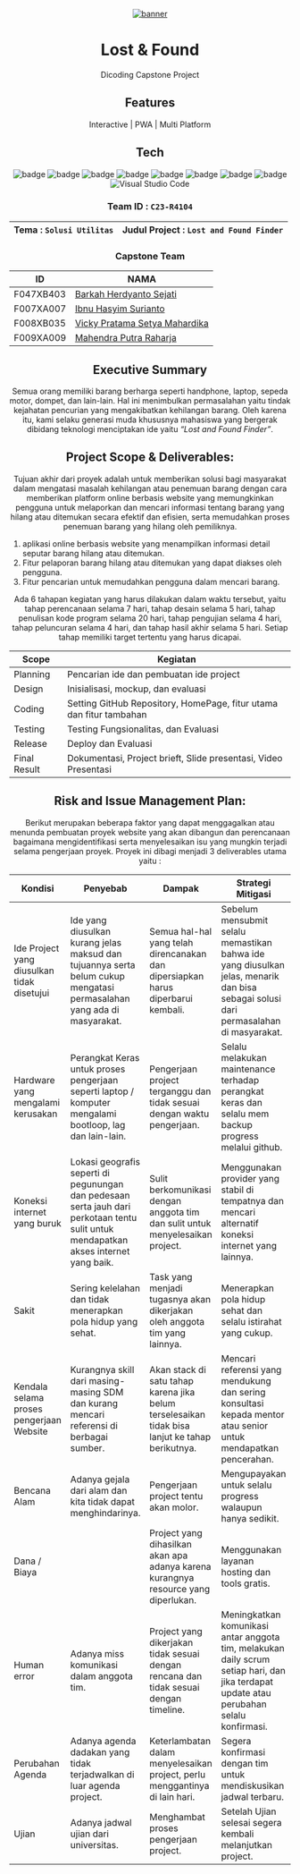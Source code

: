 <div align="center">
  
  <a href="https://ibb.co/pxpCNDc"><img src="https://i.ibb.co/Nszwfh5/banner.jpg" alt="banner" border="0" /></a>
  
# Lost & Found 

Dicoding Capstone Project 
  
## Features

 Interactive | PWA | Multi Platform

  
## Tech

![badge](https://img.shields.io/badge/Node.js-43853D?style=for-the-badge&logo=node.js&logoColor=white)
![badge](https://img.shields.io/badge/JavaScript-F7DF1E?style=for-the-badge&logo=javascript&logoColor=black)
![badge](https://img.shields.io/badge/HTML5-E34F26?style=for-the-badge&logo=html5&logoColor=white)
![badge](https://img.shields.io/badge/CSS3-1572B6?style=for-the-badge&logo=css3&logoColor=white)
![badge](https://img.shields.io/badge/Bootstrap-563D7C?style=for-the-badge&logo=bootstrap&logoColor=white)
![badge](https://img.shields.io/badge/Express.js-404D59?style=for-the-badge)
![badge](https://img.shields.io/badge/Vercel-000000?style=for-the-badge&logo=vercel&logoColor=white) 
![badge](https://img.shields.io/badge/eslint-3A33D1?style=for-the-badge&logo=eslint&logoColor=white)
![Visual Studio Code](https://img.shields.io/badge/Visual%20Studio%20Code-0078d7.svg?style=for-the-badge&logo=visual-studio-code&logoColor=white)
  
 ### Team ID : `C23-R4104`
| Tema : `Solusi Utilitas`  |  Judul Project : `Lost and Found Finder` |
 ----------------------------- |----------------------------------- 
 ### Capstone Team
 | ID | NAMA |
  ----------------|------------------
  F047XB403 | [Barkah Herdyanto Sejati](https://github.com/Menrva-pixel)
  F007XA007 | [Ibnu Hasyim Surianto](https://github.com/IbnuHs)
  F008XB035 | [Vicky Pratama Setya Mahardika](https://github.com/VickyPratama87)
  F009XA009 | [Mahendra Putra Raharja](https://github.com/OmMahen)


  ## Executive Summary 
  
  Semua orang memiliki barang berharga seperti handphone, laptop, sepeda motor, dompet, dan lain-lain. Hal ini menimbulkan permasalahan yaitu tindak kejahatan pencurian yang mengakibatkan kehilangan barang. Oleh karena itu, kami selaku generasi muda khususnya mahasiswa yang bergerak dibidang teknologi menciptakan ide yaitu *“Lost and Found Finder”*.

  ## Project Scope & Deliverables:
  
  Tujuan akhir dari proyek adalah untuk memberikan solusi bagi masyarakat dalam mengatasi masalah kehilangan atau penemuan barang dengan cara memberikan platform online berbasis website yang memungkinkan pengguna untuk melaporkan dan mencari informasi tentang barang yang hilang atau ditemukan secara efektif dan efisien, serta memudahkan proses penemuan barang yang hilang oleh pemiliknya. 
  
</div>

1. aplikasi online berbasis website yang menampilkan informasi detail seputar barang hilang atau ditemukan.
2. Fitur pelaporan barang hilang atau ditemukan yang dapat diakses oleh pengguna.
3. Fitur pencarian untuk memudahkan pengguna dalam mencari barang.

<div align="center">
  
Ada 6 tahapan kegiatan yang harus dilakukan dalam waktu tersebut, yaitu tahap perencanaan selama 7 hari, tahap desain selama 5 hari, tahap penulisan kode program selama 20 hari, tahap pengujian selama 4 hari, tahap peluncuran selama 4 hari, dan tahap hasil akhir selama 5 hari. Setiap tahap memiliki target tertentu yang harus dicapai.   

Scope |  Kegiatan
------------- | ---------------------------------------
Planning | Pencarian ide dan pembuatan ide project
Design | Inisialisasi, mockup, dan evaluasi
Coding | Setting GitHub Repository, HomePage, fitur utama dan fitur tambahan
Testing | Testing Fungsionalitas, dan Evaluasi
Release | Deploy dan Evaluasi
Final Result | Dokumentasi, Project brieft, Slide presentasi, Video Presentasi

  ##  Risk and Issue Management Plan: 

Berikut merupakan beberapa faktor yang dapat menggagalkan atau menunda pembuatan proyek website yang akan dibangun dan perencanaan bagaimana mengidentifikasi serta menyelesaikan isu yang mungkin terjadi selama pengerjaan proyek. Proyek ini dibagi menjadi 3 deliverables utama yaitu :

Kondisi  | Penyebab |Dampak  | Strategi Mitigasi
------------- | ------------- |------------- | -------------
Ide Project yang diusulkan tidak disetujui | Ide yang diusulkan kurang jelas maksud dan tujuannya serta belum cukup mengatasi permasalahan yang ada di masyarakat.| Semua hal-hal yang telah direncanakan dan dipersiapkan harus diperbarui kembali.  | Sebelum mensubmit selalu memastikan bahwa ide yang diusulkan jelas, menarik dan bisa sebagai solusi dari permasalahan di masyarakat.
Hardware yang mengalami kerusakan  | Perangkat Keras untuk proses pengerjaan seperti laptop / komputer mengalami bootloop, lag dan lain-lain. | Pengerjaan project terganggu dan tidak sesuai dengan waktu pengerjaan.  | Selalu melakukan maintenance terhadap perangkat keras dan selalu mem backup progress melalui github.
Koneksi internet yang buruk  | Lokasi geografis seperti di pegunungan dan pedesaan serta jauh dari perkotaan tentu sulit untuk mendapatkan akses internet yang baik. | Sulit berkomunikasi dengan anggota tim dan sulit untuk menyelesaikan project. | Menggunakan provider yang stabil di tempatnya dan mencari alternatif koneksi internet yang lainnya.
Sakit  | Sering kelelahan dan tidak menerapkan pola hidup yang sehat. | Task yang menjadi tugasnya akan dikerjakan oleh anggota tim yang lainnya.  | Menerapkan pola hidup sehat dan selalu istirahat yang cukup.
Kendala selama proses pengerjaan Website  | Kurangnya skill dari masing-masing SDM dan kurang mencari referensi di berbagai sumber. | Akan stack di satu tahap karena jika belum terselesaikan tidak bisa lanjut ke tahap berikutnya.  | Mencari referensi yang mendukung dan sering konsultasi kepada mentor atau senior untuk mendapatkan pencerahan. 
Bencana Alam  | Adanya gejala dari alam dan kita tidak dapat menghindarinya. | Pengerjaan project tentu akan molor.  | Mengupayakan untuk selalu progress walaupun hanya sedikit.
Dana / Biaya  |  | Project yang dihasilkan akan apa adanya karena kurangnya resource yang diperlukan. | Menggunakan layanan hosting dan tools gratis.
Human error  | Adanya miss komunikasi dalam anggota tim. | Project yang dikerjakan tidak sesuai dengan rencana dan tidak sesuai dengan timeline.  | Meningkatkan komunikasi antar anggota tim, melakukan daily scrum setiap hari, dan jika terdapat update atau perubahan selalu konfirmasi.
Perubahan Agenda  | Adanya agenda dadakan yang tidak terjadwalkan di luar agenda project. | Keterlambatan dalam menyelesaikan project, perlu menggantinya di lain hari.  | Segera konfirmasi dengan tim untuk mendiskusikan jadwal terbaru. 
Ujian  | Adanya jadwal ujian dari universitas. | Menghambat proses pengerjaan project.  | Setelah Ujian selesai segera kembali melanjutkan project.
  
  </div>
